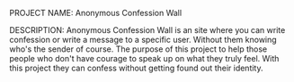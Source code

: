 PROJECT NAME: Anonymous Confession Wall

DESCRIPTION: Anonymous Confession Wall is an site where you can write confession or write a message to a specific user. Without them knowing who's the sender of course. The purpose of this project to help those people who don't have courage to speak up on what they truly feel. With this project they can confess without getting found out their identity.


